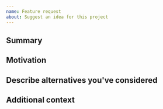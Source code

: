 ```yaml
---
name: Feature request
about: Suggest an idea for this project
---
```


<!--

Have you read VITALam's Code of Conduct? By filing an Issue, you are expected to comply with it, including treating everyone with respect: https://github.com/digicatapult/inteli-demo/.github/blob/main/CODE_OF_CONDUCT.md

---
Also note that the Digital Catapult team has finite resources so it's unlikely that we'll work on feature requests. If we're interested in a particular feature however, we'll follow up and ask you to submit an RFC to talk about it in more detail.

-->

## Summary

<!-- One paragraph explanation of the feature. -->

## Motivation

<!-- Why are we doing this? What use cases does it support? What is the expected outcome? -->

## Describe alternatives you've considered

<!-- A clear and concise description of the alternative solutions you've considered. Be sure to explain why VITALam's existing customisability isn't suitable for this feature. -->

## Additional context

<!-- Add any other context or screenshots about the feature request here. -->
